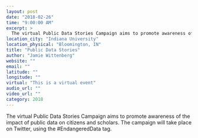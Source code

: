 ```yaml
---
layout: post
date: "2018-02-26"
time: "9:00:00 AM"
excerpt: >
  The virtual Public Data Stories Campaign aims to promote awareness of the impact of public data on citizens and scholars. The campaign will ...
location_city: "Indiana University"
location_physical: "Bloomington, IN"
title: "Public Data Stories"
author: "Jamie Wittenberg"
website: ""
email: ""
latitude: ""
longitude: ""
virtual: "This is a virtual event"
audio_url: ""
video_url: ""
category: 2018
---
```


The virtual Public Data Stories Campaign aims to promote awareness of the impact of public data on citizens and scholars. The campaign will take place on Twitter, using the #EndangeredData tag. 
